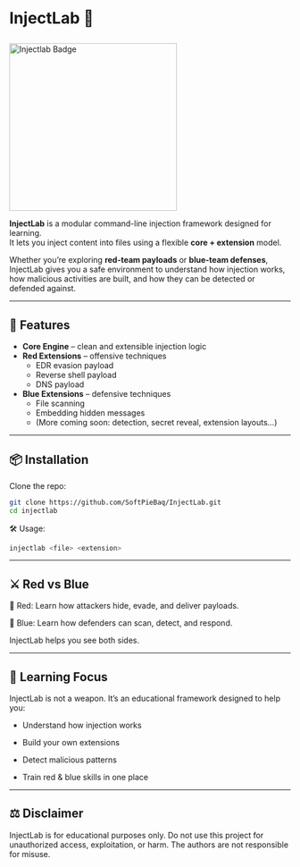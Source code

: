 # InjectLab 🔬 <p align="right">
  <img src="https://github.com/user-attachments/assets/2bd4296f-07a5-4516-b264-8552740231fc" alt="Injectlab Badge" width="300"/>
</p>

**InjectLab** is a modular command-line injection framework designed for learning.  
It lets you inject content into files using a flexible **core + extension** model.  

Whether you’re exploring **red-team payloads** or **blue-team defenses**, InjectLab gives you a safe environment to understand how injection works, how malicious activities are built, and how they can be detected or defended against.  

---

## 🚀 Features
- **Core Engine** – clean and extensible injection logic
- **Red Extensions** – offensive techniques
  - EDR evasion payload
  - Reverse shell payload
  - DNS payload
- **Blue Extensions** – defensive techniques
  - File scanning
  - Embedding hidden messages
  - (More coming soon: detection, secret reveal, extension layouts…)

---

## 📦 Installation
Clone the repo:
```bash
git clone https://github.com/SoftPieBaq/InjectLab.git
cd injectlab
```
🛠 Usage:
```bash
injectlab <file> <extension>
```
---

## ⚔️ Red vs Blue

🔴 Red: Learn how attackers hide, evade, and deliver payloads.

🔵 Blue: Learn how defenders can scan, detect, and respond.

InjectLab helps you see both sides.

---

## 📖 Learning Focus

InjectLab is not a weapon.
It’s an educational framework designed to help you:

* Understand how injection works

* Build your own extensions

* Detect malicious patterns

* Train red & blue skills in one place

---

## ⚖️ Disclaimer

InjectLab is for educational purposes only.
Do not use this project for unauthorized access, exploitation, or harm.
The authors are not responsible for misuse.
